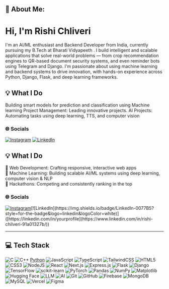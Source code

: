 ## 💫 About Me:
# Hi, I'm Rishi Chliveri
I'm an AI/ML enthusiast and Backend Developer from India,
currently pursuing my B.Tech at Bharati Vidyapeeth .
I build intelligent and scalable applications that solve real-world problems —
from crop recommendation engines to QR-based document security systems, and even reminder bots using Telegram and Django.
I'm passionate about using machine learning and backend systems to drive innovation, with hands-on experience across Python, Django, Flask, and deep learning frameworks.

## 💡 What I Do
Building smart models for prediction and classification using Machine learning
Project Management: Leading innovative projects.
AI Projects: Automating tasks using deep learning, TTS, and computer vision


### 🌐 Socials  
[![Instagram](https://img.shields.io/badge/Instagram-E4405F?style=for-the-badge&logo=instagram&logoColor=white)](https://instagram.com/yourhandle)  [![LinkedIn](https://img.shields.io/badge/LinkedIn-0077B5?style=for-the-badge&logo=linkedin&logoColor=white)](https://linkedin.com/in/yourprofile)

## 💡 What I Do  
🔹 Web Development: Crafting responsive, interactive web apps  
🔹 Machine Learning: Building scalable AI/ML systems using deep learning, computer vision & NLP  
🔹 Hackathons: Competing and consistently ranking in the top  

### 🌐 Socials  
[![Instagram](https://img.shields.io/badge/Instagram-E4405F?style=for-the-badge&logo=instagram&logoColor=white)]([https://instagram.com/yourhandle](https://www.instagram.com/rishi_dlr/))[![LinkedIn](https://img.shields.io/badge/LinkedIn-0077B5?style=for-the-badge&logo=linkedin&logoColor=white)]([https://linkedin.com/in/yourprofile](https://www.linkedin.com/in/rishi-chilveri-91a01327b/))

---

## 💻 Tech Stack  

![C](https://img.shields.io/badge/C-00599C?style=for-the-badge&logo=c&logoColor=white)  ![C++](https://img.shields.io/badge/C++-00599C?style=for-the-badge&logo=c%2B%2B&logoColor=white) [Python](https://img.shields.io/badge/Python-3776AB?style=for-the-badge&logo=python&logoColor=white)  ![JavaScript](https://img.shields.io/badge/JavaScript-F7DF1E?style=for-thebadge&logo=javascript&logoColor=black) ![TypeScript](https://img.shields.io/badge/TypeScript-3178C6?style=for-the-badge&logo=typescript&logoColor=white)  ![TailwindCSS](https://img.shields.io/badge/Tailwind_CSS-38B2AC?style=for-the-badge&logo=tailwind-css&logoColor=white)  ![HTML5](https://img.shields.io/badge/HTML5-E34F26?style=for-the-badge&logo=html5&logoColor=white)  ![CSS3](https://img.shields.io/badge/CSS3-1572B6?style=for-the-badge&logo=css3&logoColor=white)  ![NodeJS](https://img.shields.io/badge/Node.js-339933?style=for-the-badge&logo=node.js&logoColor=white)  ![React](https://img.shields.io/badge/React-20232A?style=for-the-badge&logo=react&logoColor=61DAFB)  ![Next.js](https://img.shields.io/badge/Next.js-000000?style=for-the-badge&logo=next.js&logoColor=white)  ![Express.js](https://img.shields.io/badge/Express.js-404D59?style=for-the-badge)  ![Flask](https://img.shields.io/badge/Flask-black?style=for-the-badge&logo=flask&logoColor=white)  ![Django](https://img.shields.io/badge/Django-092E20?style=for-the-badge&logo=django&logoColor=white) ![TensorFlow](https://img.shields.io/badge/TensorFlow-FF6F00?style=for-the-badge&logo=tensorflow&logoColor=white)  ![scikit-learn](https://img.shields.io/badge/scikit_learn-F7931E?style=for-the-badge&logo=scikit-learn&logoColor=white)  ![PyTorch](https://img.shields.io/badge/PyTorch-EE4C2C?style=for-the-badge&logo=pytorch&logoColor=white)  ![Pandas](https://img.shields.io/badge/Pandas-150458?style=for-the-badge&logo=pandas&logoColor=white)  ![NumPy](https://img.shields.io/badge/NumPy-013243?style=for-the-badge&logo=numpy&logoColor=white)  ![Matplotlib](https://img.shields.io/badge/Matplotlib-11557C?style=for-the-badge&logo=matplotlib&logoColor=white)  ![Hugging Face](https://img.shields.io/badge/HuggingFace-FFD21F?style=for-the-badge&logo=huggingface&logoColor=black)  ![LLM](https://img.shields.io/badge/LLM-Large%20Language%20Models-blueviolet?style=for-the-badge) ![AI](https://img.shields.io/badge/Artificial%20Intelligence-00BFFF?style=for-the-badge)  ![Git](https://img.shields.io/badge/Git-F05032?style=for-the-badge&logo=git&logoColor=white)  ![GitHub](https://img.shields.io/badge/GitHub-181717?style=for-the-badge&logo=github&logoColor=white)  ![Firebase](https://img.shields.io/badge/Firebase-FFCA28?style=for-the-badge&logo=firebase&logoColor=black)  ![MongoDB](https://img.shields.io/badge/MongoDB-4EA94B?style=for-the-badge&logo=mongodb&logoColor=white)  ![MySQL](https://img.shields.io/badge/MySQL-005C84?style=for-the-badge&logo=mysql&logoColor=white)   ![Vercel](https://img.shields.io/badge/Vercel-000000?style=for-the-badge&logo=vercel&logoColor=white)  ![Figma](https://img.shields.io/badge/Figma-F24E1E?style=for-the-badge&logo=figma&logoColor=white)  


